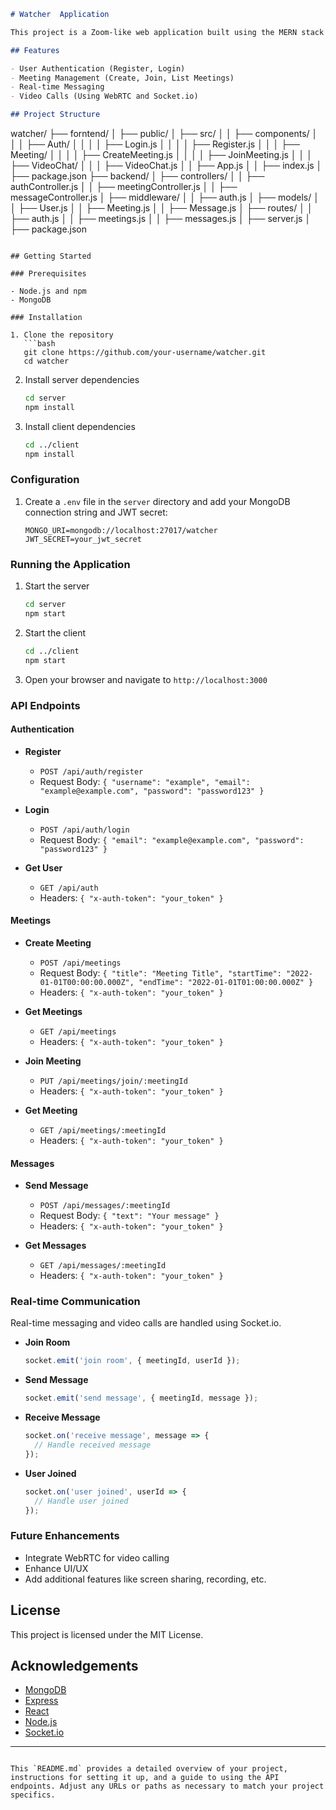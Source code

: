 

```markdown
# Watcher  Application

This project is a Zoom-like web application built using the MERN stack (MongoDB, Express, React, Node.js). It provides functionalities for user authentication, meeting management, real-time messaging, and video calls.

## Features

- User Authentication (Register, Login)
- Meeting Management (Create, Join, List Meetings)
- Real-time Messaging
- Video Calls (Using WebRTC and Socket.io)

## Project Structure

```
watcher/
├── forntend/
│   ├── public/
│   ├── src/
│   │   ├── components/
│   │   │   ├── Auth/
│   │   │   │   ├── Login.js
│   │   │   │   ├── Register.js
│   │   │   ├── Meeting/
│   │   │   │   ├── CreateMeeting.js
│   │   │   │   ├── JoinMeeting.js
│   │   │   ├── VideoChat/
│   │   │       ├── VideoChat.js
│   │   ├── App.js
│   │   ├── index.js
│   ├── package.json
├── backend/
│   ├── controllers/
│   │   ├── authController.js
│   │   ├── meetingController.js
│   │   ├── messageController.js
│   ├── middleware/
│   │   ├── auth.js
│   ├── models/
│   │   ├── User.js
│   │   ├── Meeting.js
│   │   ├── Message.js
│   ├── routes/
│   │   ├── auth.js
│   │   ├── meetings.js
│   │   ├── messages.js
│   ├── server.js
│   ├── package.json
```

## Getting Started

### Prerequisites

- Node.js and npm
- MongoDB

### Installation

1. Clone the repository
   ```bash
   git clone https://github.com/your-username/watcher.git
   cd watcher
   ```

2. Install server dependencies
   ```bash
   cd server
   npm install
   ```

3. Install client dependencies
   ```bash
   cd ../client
   npm install
   ```

### Configuration

1. Create a `.env` file in the `server` directory and add your MongoDB connection string and JWT secret:
   ```
   MONGO_URI=mongodb://localhost:27017/watcher
   JWT_SECRET=your_jwt_secret
   ```

### Running the Application

1. Start the server
   ```bash
   cd server
   npm start
   ```

2. Start the client
   ```bash
   cd ../client
   npm start
   ```

3. Open your browser and navigate to `http://localhost:3000`

### API Endpoints

#### Authentication

- **Register**
  - `POST /api/auth/register`
  - Request Body: `{ "username": "example", "email": "example@example.com", "password": "password123" }`

- **Login**
  - `POST /api/auth/login`
  - Request Body: `{ "email": "example@example.com", "password": "password123" }`

- **Get User**
  - `GET /api/auth`
  - Headers: `{ "x-auth-token": "your_token" }`

#### Meetings

- **Create Meeting**
  - `POST /api/meetings`
  - Request Body: `{ "title": "Meeting Title", "startTime": "2022-01-01T00:00:00.000Z", "endTime": "2022-01-01T01:00:00.000Z" }`
  - Headers: `{ "x-auth-token": "your_token" }`

- **Get Meetings**
  - `GET /api/meetings`
  - Headers: `{ "x-auth-token": "your_token" }`

- **Join Meeting**
  - `PUT /api/meetings/join/:meetingId`
  - Headers: `{ "x-auth-token": "your_token" }`

- **Get Meeting**
  - `GET /api/meetings/:meetingId`
  - Headers: `{ "x-auth-token": "your_token" }`

#### Messages

- **Send Message**
  - `POST /api/messages/:meetingId`
  - Request Body: `{ "text": "Your message" }`
  - Headers: `{ "x-auth-token": "your_token" }`

- **Get Messages**
  - `GET /api/messages/:meetingId`
  - Headers: `{ "x-auth-token": "your_token" }`

### Real-time Communication

Real-time messaging and video calls are handled using Socket.io.

- **Join Room**
  ```javascript
  socket.emit('join room', { meetingId, userId });
  ```

- **Send Message**
  ```javascript
  socket.emit('send message', { meetingId, message });
  ```

- **Receive Message**
  ```javascript
  socket.on('receive message', message => {
    // Handle received message
  });
  ```

- **User Joined**
  ```javascript
  socket.on('user joined', userId => {
    // Handle user joined
  });
  ```

### Future Enhancements

- Integrate WebRTC for video calling
- Enhance UI/UX
- Add additional features like screen sharing, recording, etc.

## License

This project is licensed under the MIT License.

## Acknowledgements

- [MongoDB](https://www.mongodb.com/)
- [Express](https://expressjs.com/)
- [React](https://reactjs.org/)
- [Node.js](https://nodejs.org/)
- [Socket.io](https://socket.io/)

---
```

This `README.md` provides a detailed overview of your project, instructions for setting it up, and a guide to using the API endpoints. Adjust any URLs or paths as necessary to match your project specifics.

